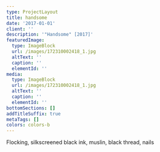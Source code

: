 ```yaml
---
type: ProjectLayout
title: handsome
date: '2017-01-01'
client: ''
description: '"Handsome" [2017]'
featuredImage:
  type: ImageBlock
  url: /images/172310002418_1.jpg
  altText: ''
  caption: ''
  elementId: ''
media:
  type: ImageBlock
  url: /images/172310002418_1.jpg
  altText: ''
  caption: ''
  elementId: ''
bottomSections: []
addTitleSuffix: true
metaTags: []
colors: colors-b
---
```

Flocking, silkscreened black ink, muslin, black thread, nails
